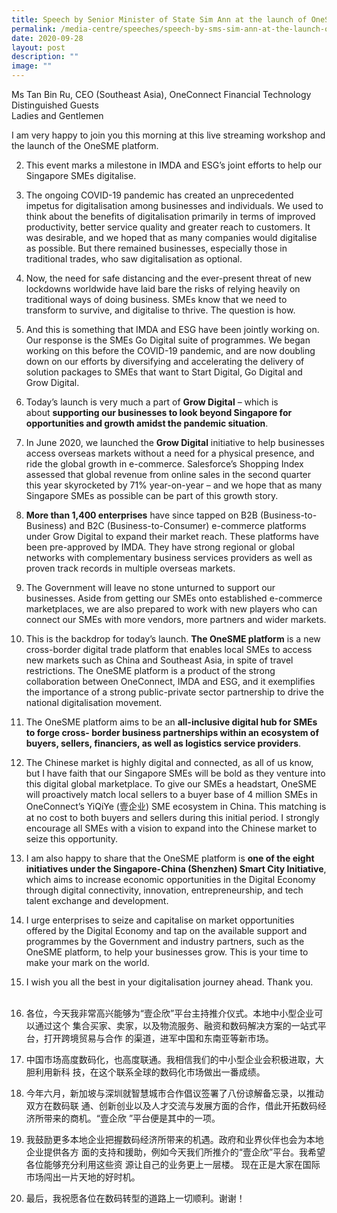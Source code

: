 ```yaml
---
title: Speech by Senior Minister of State Sim Ann at the launch of OneSME
permalink: /media-centre/speeches/speech-by-sms-sim-ann-at-the-launch-of-onesme/
date: 2020-09-28
layout: post
description: ""
image: ""
---
```

Ms Tan Bin Ru, CEO (Southeast Asia), OneConnect Financial Technology  
Distinguished Guests  
Ladies and Gentlemen  
  
  
I am very happy to join you this morning at this live streaming workshop and the launch of the OneSME platform.  
  
2. This event marks a milestone in IMDA and ESG’s joint efforts to help our Singapore SMEs digitalise.  
  
3. The ongoing COVID-19 pandemic has created an unprecedented impetus for digitalisation among businesses and individuals. We used to think about the benefits of digitalisation primarily in terms of improved productivity, better service quality and greater reach to customers. It was desirable, and we hoped that as many companies would digitalise as possible. But there remained businesses, especially those in traditional trades, who saw digitalisation as optional.  
  
4. Now, the need for safe distancing and the ever-present threat of new lockdowns worldwide have laid bare the risks of relying heavily on traditional ways of doing business. SMEs know that we need to transform to survive, and digitalise to thrive. The question is how.  
  
5. And this is something that IMDA and ESG have been jointly working on. Our response is the SMEs Go Digital suite of programmes. We began working on this before the COVID-19 pandemic, and are now doubling down on our efforts by diversifying and accelerating the delivery of solution packages to SMEs that want to Start Digital, Go Digital and Grow Digital.  
  
6. Today’s launch is very much a part of **Grow Digital** – which is about **supporting our businesses to look beyond Singapore for opportunities and growth amidst the pandemic situation**.  
  
7. In June 2020, we launched the **Grow Digital** initiative to help businesses access overseas markets without a need for a physical presence, and ride the global growth in e-commerce. Salesforce’s Shopping Index assessed that global revenue from online sales in the second quarter this year skyrocketed by 71% year-on-year – and we hope that as many Singapore SMEs as possible can be part of this growth story.  
  
8. **More than 1,400 enterprises** have since tapped on B2B (Business-to-Business) and B2C (Business-to-Consumer) e-commerce platforms under Grow Digital to expand their market reach. These platforms have been pre-approved by IMDA. They have strong regional or global networks with complementary business services providers as well as proven track records in multiple overseas markets.  
  
9. The Government will leave no stone unturned to support our businesses. Aside from getting our SMEs onto established e-commerce marketplaces, we are also prepared to work with new players who can connect our SMEs with more vendors, more partners and wider markets.  
  
10. This is the backdrop for today’s launch. **The OneSME platform** is a new cross-border digital trade platform that enables local SMEs to access new markets such as China and Southeast Asia, in spite of travel restrictions. The OneSME platform is a product of the strong collaboration between OneConnect, IMDA and ESG, and it exemplifies the importance of a strong public-private sector partnership to drive the national digitalisation movement.  
  
11. The OneSME platform aims to be an **all-inclusive digital hub for SMEs to forge cross- border business partnerships within an ecosystem of buyers, sellers, financiers, as well as logistics service providers**.  
  
12. The Chinese market is highly digital and connected, as all of us know, but I have faith that our Singapore SMEs will be bold as they venture into this digital global marketplace. To give our SMEs a headstart, OneSME will proactively match local sellers to a buyer base of 4 million SMEs in OneConnect’s YiQiYe (壹企业) SME ecosystem in China. This matching is at no cost to both buyers and sellers during this initial period. I strongly encourage all SMEs with a vision to expand into the Chinese market to seize this opportunity.  
  
13. I am also happy to share that the OneSME platform is **one of the eight initiatives under the Singapore-China (Shenzhen) Smart City Initiative**, which aims to increase economic opportunities in the Digital Economy through digital connectivity, innovation, entrepreneurship, and tech talent exchange and development.  
  
14. I urge enterprises to seize and capitalise on market opportunities offered by the Digital Economy and tap on the available support and programmes by the Government and industry partners, such as the OneSME platform, to help your businesses grow. This is your time to make your mark on the world.  
  
15. I wish you all the best in your digitalisation journey ahead. Thank you.  
   
16. 各位，今天我非常高兴能够为“壹企欣”平台主持推介仪式。本地中小型企业可以通过这个 集合买家、卖家，以及物流服务、融资和数码解决方案的一站式平台，打开跨境贸易与合作 的渠道，进军中国和东南亚等新市场。  
  
17. 中国市场高度数码化，也高度联通。我相信我们的中小型企业会积极进取，大胆利用新科 技，在这个联系全球的数码化市场做出一番成绩。  
  
18. 今年六月，新加坡与深圳就智慧城市合作倡议签署了八份谅解备忘录，以推动双方在数码联 通、创新创业以及人才交流与发展方面的合作，借此开拓数码经济所带来的商机。“壹企欣 ”平台便是其中的一项。  
  
19. 我鼓励更多本地企业把握数码经济所带来的机遇。政府和业界伙伴也会为本地企业提供各方 面的支持和援助，例如今天我们所推介的“壹企欣”平台。我希望各位能够充分利用这些资 源让自己的业务更上一层楼。 现在正是大家在国际市场闯出一片天地的好时机。  
  
20. 最后，我祝愿各位在数码转型的道路上一切顺利。谢谢！